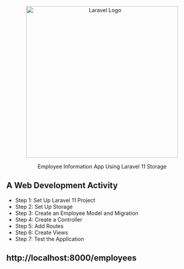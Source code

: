 <p align="center"><a href="https://laravel.com" target="_blank"><img src="https://raw.githubusercontent.com/laravel/art/master/logo-lockup/5%20SVG/2%20CMYK/1%20Full%20Color/laravel-logolockup-cmyk-red.svg" width="400" alt="Laravel Logo"></a></p>

<p align="center">
Employee Information App
Using Laravel 11 Storage
</p>

## A Web Development Activity

* Step 1: Set Up Laravel 11 Project
* Step 2: Set Up Storage
* Step 3: Create an Employee Model and Migration
* Step 4: Create a Controller
* Step 5: Add Routes
* Step 6: Create Views
* Step 7: Test the Application

## http://localhost:8000/employees
